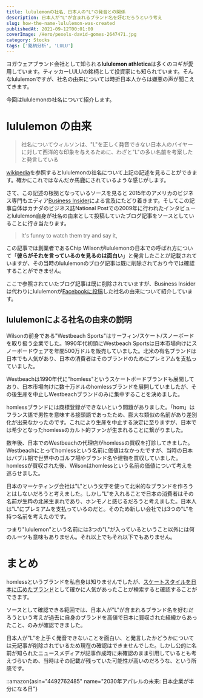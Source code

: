 ```yaml
---
title: lululemonの社名、日本人の"L"の発音との関係
description: 日本人が"L"が含まれるブランド名を好むだろうという考え
slug: how-the-name-lululemon-was-created
publishedAt: 2021-09-12T00:01:00
coverImage: /Hero/pexels-david-gomes-2647471.jpg
category: Stocks
tags: ['銘柄分析', 'LULU']
---
```


ヨガウェアブランド会社として知られる**lululemon athletica**は多くのヨギが愛用しています。ティッカーLULUの銘柄として投資家にも知られています。そんなlululemonですが、社名の由来については時折日本人からは嫌悪の声が聞こえてきます。

今回はlululemonの社名について紹介します。

# lululemon の由来

> 社名についてウィルソンは、"L"を正しく発音できない日本人のバイヤーに対して西洋的な印象を与えるために、わざと"L"の多い名前を考案したと発言している

[wikipedia](https://ja.wikipedia.org/wiki/%E3%83%AB%E3%83%AB%E3%83%AC%E3%83%A2%E3%83%B3%E3%83%BB%E3%82%A2%E3%82%B9%E3%83%AC%E3%83%86%E3%82%A3%E3%82%AB)を参照するとlululemonの社名について上記の記述を見ることができます。確かにこれではなんだか馬鹿にされているような感じがします。

さて、この記述の根拠となっているソースを見ると 2015年のアメリカのビジネス専門もエディア[Business Insider](https://www.businessinsider.com/history-of-lululemon-2015-9)による言及にたどり着きます。そしてこの記事自体はカナダのビジネス誌National Postでの2009年に行われたインタビューとlululemon自身が社名の由来として投稿していたブログ記事をソースとしていることに行き当たります。

> It's funny to watch them try and say it,

この記事では創業者であるChip Wilsonがlululemonの日本での呼ばれ方について「**彼らがそれを言っているのを見るのは面白い**」と発言したことが記載されていますが、その当時のlululemonのブログ記事は既に削除されており今では確認することができません。

ここで参照されていたブログ記事は既に削除されていますが、Business Insiderは代わりにlululemonが[Facebookに投稿](https://www.facebook.com/notes/10158217650462732/)した社名の由来について紹介しています。

## lululemonによる社名の由来の説明

Wilsonの前身である"Westbeach Sports"はサーフィン/スケート/スノーボードを取り扱う企業でした。1990年代初頭にWestbeach Sportsは日本市場向けにスノーボードウェアを年間500万ドルを販売していました。北米の有名ブランドは日本でも人気があり、日本の消費者はそのブランドのためにプレミアムを支払っていました。

Westbeachは1990年代に"homless"というスケートボードブランドも展開しており、日本市場向けに数十万ドルのhomlessブランドを展開していましたが、その後生産を中止しWestbeachブランドのみに集中することを決めました。

homlessブランドには商標登録ができないという問題がありました。「hom」はフランス語で男性を意味する接頭語であったため、膨大な類似の名前があり差別化が出来なかったのです。これにより生産を中止する決定に至りますが、日本では希少となったhomlessのカルト的ファンが生まれることに繋がりました。

数年後、日本でのWestbeachの代理店がhomlessの買収を打診してきました。Westbeachにとってhomlessという名前に価値はなかったですが、当時の日本はバブル期で世界中のゴルフ場やブランド名や建物を買収していました。homlessが買収された後、Wilsonはhomlessという名前の価値について考えを巡らせました。

日本のマーケティング会社は"L"という文字を使って北米的なブランドを作ろうとはしないだろうと考えました。しかし"L"を入れることで日本の消費者はその名前が生粋の北米生まれであり、ホンモノと感じるだろうと考えました。日本人は"L"にプレミアムを支払っているのだと。そのため新しい会社では3つの"L"を持つ名前を考えたのです。

つまり"lululemon"という名前には3つの"L"が入っているということ以外には何のルーツも意味もありません。それ以上でもそれ以下でもありません。

# まとめ

homlessというブランドを私自身は知りませんでしたが、[スケートスタイルを日本に広めたブランド](https://mimimimimimimimimi.com/homless/)として確かに人気があったことが検索すると確認することができます。

ソースとして確認できる範囲では、日本人が"L"が含まれるブランド名を好むだろうという考えが過去に自身のブランドを高値で日本に買収された経緯からあったこと、のみが確認できました。

日本人が"L"を上手く発音できないことを面白い、と発言したかどうかについては元記事が削除されているため現在の確認はできませんでした。しかし公的に名前が知られたニュースメディアが記事作成時に未確認のまま引用しているとも考えづらいため、当時はその記載が残っていた可能性が高いのだろうな、という所感です。

::amazon{asin="4492762485" name="2030年アパレルの未来: 日本企業が半分になる日"}

